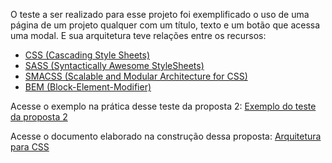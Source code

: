 O teste a ser realizado para esse projeto foi exemplificado o uso de uma página de um projeto qualquer com um título, texto e um botão que acessa uma modal. E sua arquitetura teve relações entre os recursos:  

- [CSS (Cascading Style Sheets)](https://www.w3.org/Style/CSS/Overview.en.html)
- [SASS (Syntactically Awesome StyleSheets)](https://sass-lang.com/)
- [SMACSS (Scalable and Modular Architecture for CSS)](http://smacss.com/)
- [BEM (Block-Element-Modifier)](http://getbem.com/)

Acesse o exemplo na prática desse teste da proposta 2:
[Exemplo do teste da proposta 2](https://arquitetura-css.github.io/teste-proposta2/module/modal.html)

Acesse o documento elaborado na construção dessa proposta:
[Arquitetura para CSS](https://docs.google.com/presentation/d/1jeDv0iAJrQ9jocTBRTm_CugquknrQU6OuLsgkAkTyHo/edit?usp=sharing)
